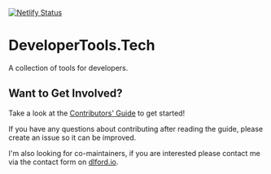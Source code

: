 [![Netlify Status](https://api.netlify.com/api/v1/badges/450fcc5c-7c10-4648-9b8e-e2a780345c66/deploy-status)](https://app.netlify.com/sites/developertools-tech/deploys)

# DeveloperTools.Tech

A collection of tools for developers.

## Want to Get Involved?

Take a look at the [Contributors' Guide](https://github.com/developertools-tech/developertools.tech/blob/main/CONTRIBUTING.md) to get started!

If you have any questions about contributing after reading the guide, please create an issue so it can be improved.

I'm also looking for co-maintainers, if you are interested please contact me via the contact form on [dlford.io](https://www.dlford.io).